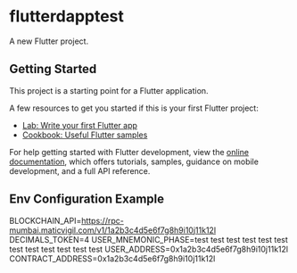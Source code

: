 # flutterdapptest

A new Flutter project.

## Getting Started

This project is a starting point for a Flutter application.

A few resources to get you started if this is your first Flutter project:

- [Lab: Write your first Flutter app](https://docs.flutter.dev/get-started/codelab)
- [Cookbook: Useful Flutter samples](https://docs.flutter.dev/cookbook)

For help getting started with Flutter development, view the
[online documentation](https://docs.flutter.dev/), which offers tutorials,
samples, guidance on mobile development, and a full API reference.


## Env Configuration Example
BLOCKCHAIN_API=https://rpc-mumbai.maticvigil.com/v1/1a2b3c4d5e6f7g8h9i10j11k12l
DECIMALS_TOKEN=4
USER_MNEMONIC_PHASE=test test test test test test test test test test test test
USER_ADDRESS=0x1a2b3c4d5e6f7g8h9i10j11k12l
CONTRACT_ADDRESS=0x1a2b3c4d5e6f7g8h9i10j11k12l
